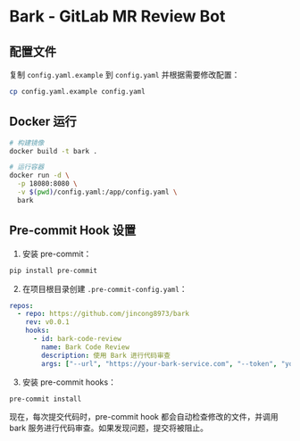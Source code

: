 # Bark - GitLab MR Review Bot


## 配置文件

复制 `config.yaml.example` 到 `config.yaml` 并根据需要修改配置：

```bash
cp config.yaml.example config.yaml
```

## Docker 运行

```bash
# 构建镜像
docker build -t bark .

# 运行容器
docker run -d \
  -p 18080:8080 \
  -v $(pwd)/config.yaml:/app/config.yaml \
  bark
```

## Pre-commit Hook 设置

1. 安装 pre-commit：
```bash
pip install pre-commit
```

2. 在项目根目录创建 `.pre-commit-config.yaml`：
```yaml
repos:
  - repo: https://github.com/jincong8973/bark
    rev: v0.0.1
    hooks:
      - id: bark-code-review
        name: Bark Code Review
        description: 使用 Bark 进行代码审查
        args: ["--url", "https://your-bark-service.com", "--token", "your-bark-token"]
```

3. 安装 pre-commit hooks：
```bash
pre-commit install
```

现在，每次提交代码时，pre-commit hook 都会自动检查修改的文件，并调用 bark 服务进行代码审查。如果发现问题，提交将被阻止。
